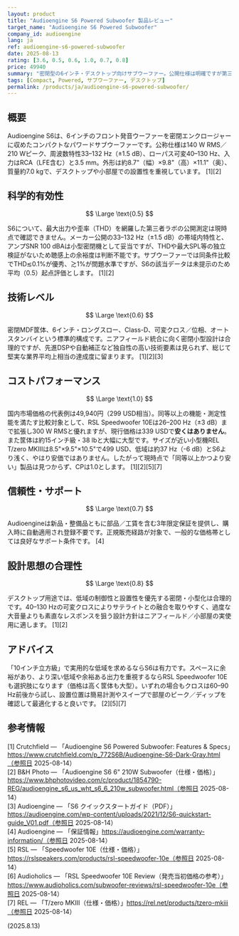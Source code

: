 ```yaml
---
layout: product
title: "Audioengine S6 Powered Subwoofer 製品レビュー"
target_name: "Audioengine S6 Powered Subwoofer"
company_id: audioengine
lang: ja
ref: audioengine-s6-powered-subwoofer
date: 2025-08-13
rating: [3.6, 0.5, 0.6, 1.0, 0.7, 0.8]
price: 49940
summary: "密閉型の6インチ・デスクトップ向けサブウーファー。公開仕様は明確ですが第三者測定は限定的。現時点で同等以上かつ安価な選択肢が見当たらずコストパフォーマンスは最大です"
tags: [Compact, Powered, サブウーファー, デスクトップ]
permalink: /products/ja/audioengine-s6-powered-subwoofer/
---
```

## 概要

Audioengine S6は、6インチのフロント発音ウーファーを密閉エンクロージャーに収めたコンパクトなパワードサブウーファーです。公称仕様は140 W RMS／210 Wピーク、周波数特性33–132 Hz（±1.5 dB）、ローパス可変40–130 Hz、入力はRCA（LFE含む）と3.5 mm。外形は約8.7"（幅）×9.8"（高）×11.1"（奥）、質量約7.0 kgで、デスクトップや小部屋での設置性を重視しています。 [1][2]

## 科学的有効性

$$ \Large \text{0.5} $$

S6について、最大出力や歪率（THD）を網羅した第三者ラボの公開測定は現時点で確認できません。メーカー公開の33–132 Hz（±1.5 dB）の帯域内特性と、アンプSNR 100 dBAは小型密閉機として妥当ですが、THDや最大SPL等の独立検証がないため聴感上の余裕度は判断不能です。サブウーファーでは同条件比較でTHD≲0.1%が優秀、≳1%が問題水準ですが、S6の該当データは未提示のため平均（0.5）起点評価とします。 [1][2]

## 技術レベル

$$ \Large \text{0.6} $$

密閉MDF筐体、6インチ・ロングスロー、Class-D、可変クロス／位相、オートスタンバイという標準的構成です。ニアフィールド統合に向く密閉小型設計は合理的ですが、先進DSPや自動補正など独自性の高い技術要素は見られず、総じて堅実な業界平均上相当の達成度に留まります。 [1][2][3]

## コストパフォーマンス

$$ \Large \text{1.0} $$

国内市場価格の代表例は49,940円（299 USD相当）。同等以上の機能・測定性能を満たす比較対象として、RSL Speedwoofer 10Eは26–200 Hz（±3 dB）まで拡張し300 W RMSと優れますが、現行価格は339 USDで**安くはありません**。また筐体は約15インチ級・38 lbと大幅に大型です。サイズが近い小型機REL T/zero MKIIIは8.5"×9.5"×10.5"で499 USD、低域は約37 Hz（-6 dB）とS6より浅く、やはり安価ではありません。したがって現時点で「同等以上かつより安い」製品は見つからず、CPは1.0とします。 [1][2][5][7]

## 信頼性・サポート

$$ \Large \text{0.7} $$

Audioengineは新品・整備品ともに部品／工賃を含む3年限定保証を提供し、購入時に自動適用され登録不要です。正規販売経路が対象で、一般的な価格帯としては良好なサポート条件です。 [4]

## 設計思想の合理性

$$ \Large \text{0.8} $$

デスクトップ用途では、低域の制御性と設置性を優先する密閉・小型化は合理的です。40–130 Hzの可変クロスによりサテライトとの融合を取りやすく、過度な大音量よりも素直なレスポンスを狙う設計方針はニアフィールド／小部屋の実使用に適します。 [1][2]

## アドバイス

「10インチ立方級」で実用的な低域を求めるならS6は有力です。スペースに余裕があり、より深い低域や余裕ある出力を重視するならRSL Speedwoofer 10Eも選択肢になります（価格は高く筐体も大型）。いずれの場合もクロスは60–90 Hz前後から試し、設置位置は簡易計測やスイープで部屋のピーク／ディップを確認して最適化すると良いです。 [2][5][7]

## 参考情報

[1] Crutchfield — 「Audioengine S6 Powered Subwoofer: Features & Specs」https://www.crutchfield.com/p_772S6B/Audioengine-S6-Dark-Gray.html（参照日 2025-08-14）  
[2] B&H Photo — 「Audioengine S6 6" 210W Subwoofer（仕様・価格）」https://www.bhphotovideo.com/c/product/1854790-REG/audioengine_s6_us_wht_s6_6_210w_subwoofer.html（参照日 2025-08-14）  
[3] Audioengine — 「S6 クイックスタートガイド（PDF）」https://audioengine.com/wp-content/uploads/2021/12/S6-quickstart-guide_V01.pdf（参照日 2025-08-14）  
[4] Audioengine — 「保証情報」https://audioengine.com/warranty-information/（参照日 2025-08-14）  
[5] RSL — 「Speedwoofer 10E（仕様・価格）」https://rslspeakers.com/products/rsl-speedwoofer-10e（参照日 2025-08-14）  
[6] Audioholics — 「RSL Speedwoofer 10E Review（発売当初価格の参考）」https://www.audioholics.com/subwoofer-reviews/rsl-speedwoofer-10e（参照日 2025-08-14）  
[7] REL — 「T/zero MKIII（仕様・価格）」https://rel.net/products/tzero-mkiii（参照日 2025-08-14）

(2025.8.13)

